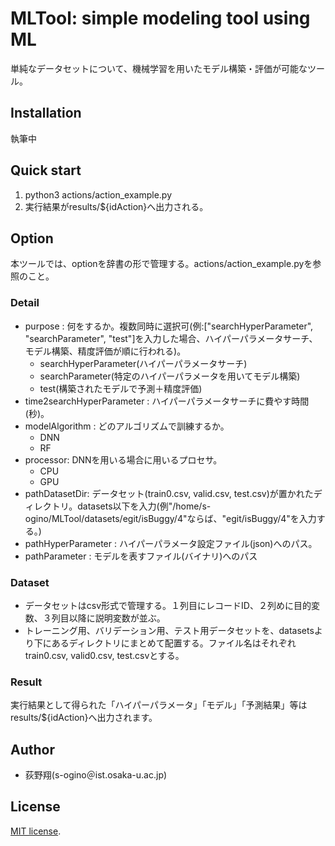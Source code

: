 # MLTool: simple modeling tool using ML
単純なデータセットについて、機械学習を用いたモデル構築・評価が可能なツール。
## Installation
執筆中
## Quick start
1. python3 actions/action_example.py
2. 実行結果がresults/${idAction}へ出力される。
## Option
本ツールでは、optionを辞書の形で管理する。actions/action_example.pyを参照のこと。
### Detail
- purpose : 何をするか。複数同時に選択可(例:["searchHyperParameter", "searchParameter", "test"]を入力した場合、ハイパーパラメータサーチ、モデル構築、精度評価が順に行われる)。
    - searchHyperParameter(ハイパーパラメータサーチ)
    - searchParameter(特定のハイパーパラメータを用いてモデル構築)
    - test(構築されたモデルで予測＋精度評価)
- time2searchHyperParameter : ハイパーパラメータサーチに費やす時間(秒)。
- modelAlgorithm            : どのアルゴリズムで訓練するか。
    - DNN
    - RF
- processor: DNNを用いる場合に用いるプロセサ。
    - CPU
    - GPU
- pathDatasetDir: データセット(train0.csv, valid.csv, test.csv)が置かれたディレクトリ。datasets以下を入力(例"/home/s-ogino/MLTool/datasets/egit/isBuggy/4"ならば、"egit/isBuggy/4"を入力する。)
- pathHyperParameter : ハイパーパラメータ設定ファイル(json)へのパス。
- pathParameter : モデルを表すファイル(バイナリ)へのパス
### Dataset
- データセットはcsv形式で管理する。１列目にレコードID、２列めに目的変数、３列目以降に説明変数が並ぶ。
- トレーニング用、バリデーション用、テスト用データセットを、datasetsより下にあるディレクトリにまとめて配置する。ファイル名はそれぞれtrain0.csv, valid0.csv, test.csvとする。
### Result
実行結果として得られた「ハイパーパラメータ」「モデル」「予測結果」等はresults/${idAction}へ出力されます。
## Author
- 荻野翔(s-ogino＠ist.osaka-u.ac.jp)
## License
[MIT license](https://en.wikipedia.org/wiki/MIT_License).